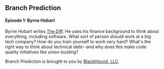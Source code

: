 ## Branch Prediction

#### Episode 1: Byrne Hobart

Byrne Hobart writes [The Diff](https://diff.substack.com). He uses his finance background to think about everything, including software. What sort of person should work at a big tech company? How do you train yourself to work very hard? What's the right way to think about technical debt--and why does this make code quality initiatives like union-busting?

Branch Prediction is brought to you by [BlackHound, LLC](www.blackhound.io).
